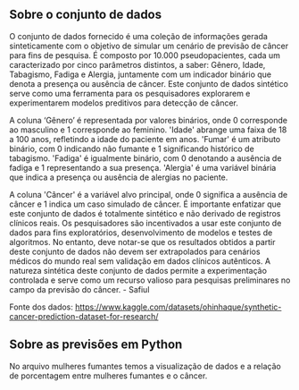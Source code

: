 ## Sobre o conjunto de dados

O conjunto de dados fornecido é uma coleção de informações gerada sinteticamente com o objetivo de simular um cenário de previsão de câncer para fins de pesquisa. É composto por 10.000 pseudopacientes, cada um caracterizado por cinco parâmetros distintos, a saber: Gênero, Idade, Tabagismo, Fadiga e Alergia, juntamente com um indicador binário que denota a presença ou ausência de câncer. Este conjunto de dados sintético serve como uma ferramenta para os pesquisadores explorarem e experimentarem modelos preditivos para detecção de câncer.

A coluna ‘Gênero’ é representada por valores binários, onde 0 corresponde ao masculino e 1 corresponde ao feminino. 'Idade' abrange uma faixa de 18 a 100 anos, refletindo a idade do paciente em anos. 'Fumar' é um atributo binário, com 0 indicando não fumante e 1 significando histórico de tabagismo. 'Fadiga' é igualmente binário, com 0 denotando a ausência de fadiga e 1 representando a sua presença. 'Alergia' é uma variável binária que indica a presença ou ausência de alergias no paciente.

A coluna 'Câncer' é a variável alvo principal, onde 0 significa a ausência de câncer e 1 indica um caso simulado de câncer. É importante enfatizar que este conjunto de dados é totalmente sintético e não derivado de registros clínicos reais. Os pesquisadores são incentivados a usar este conjunto de dados para fins exploratórios, desenvolvimento de modelos e testes de algoritmos. No entanto, deve notar-se que os resultados obtidos a partir deste conjunto de dados não devem ser extrapolados para cenários médicos do mundo real sem validação em dados clínicos autênticos. A natureza sintética deste conjunto de dados permite a experimentação controlada e serve como um recurso valioso para pesquisas preliminares no campo da previsão do câncer. - Safiul

Fonte dos dados: https://www.kaggle.com/datasets/ohinhaque/synthetic-cancer-prediction-dataset-for-research/

## Sobre as previsões em Python

No arquivo mulheres fumantes temos a visualização de dados e a relação de porcentagem entre mulheres fumantes e o câncer.
